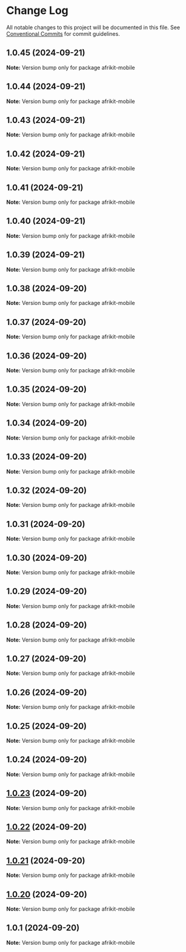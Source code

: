 # Change Log

All notable changes to this project will be documented in this file.
See [Conventional Commits](https://conventionalcommits.org) for commit guidelines.

## 1.0.45 (2024-09-21)

**Note:** Version bump only for package afrikit-mobile

## 1.0.44 (2024-09-21)

**Note:** Version bump only for package afrikit-mobile

## 1.0.43 (2024-09-21)

**Note:** Version bump only for package afrikit-mobile

## 1.0.42 (2024-09-21)

**Note:** Version bump only for package afrikit-mobile

## 1.0.41 (2024-09-21)

**Note:** Version bump only for package afrikit-mobile

## 1.0.40 (2024-09-21)

**Note:** Version bump only for package afrikit-mobile

## 1.0.39 (2024-09-21)

**Note:** Version bump only for package afrikit-mobile

## 1.0.38 (2024-09-20)

**Note:** Version bump only for package afrikit-mobile

## 1.0.37 (2024-09-20)

**Note:** Version bump only for package afrikit-mobile

## 1.0.36 (2024-09-20)

**Note:** Version bump only for package afrikit-mobile

## 1.0.35 (2024-09-20)

**Note:** Version bump only for package afrikit-mobile

## 1.0.34 (2024-09-20)

**Note:** Version bump only for package afrikit-mobile

## 1.0.33 (2024-09-20)

**Note:** Version bump only for package afrikit-mobile

## 1.0.32 (2024-09-20)

**Note:** Version bump only for package afrikit-mobile

## 1.0.31 (2024-09-20)

**Note:** Version bump only for package afrikit-mobile

## 1.0.30 (2024-09-20)

**Note:** Version bump only for package afrikit-mobile

## 1.0.29 (2024-09-20)

**Note:** Version bump only for package afrikit-mobile

## 1.0.28 (2024-09-20)

**Note:** Version bump only for package afrikit-mobile

## 1.0.27 (2024-09-20)

**Note:** Version bump only for package afrikit-mobile

## 1.0.26 (2024-09-20)

**Note:** Version bump only for package afrikit-mobile

## 1.0.25 (2024-09-20)

**Note:** Version bump only for package afrikit-mobile

## 1.0.24 (2024-09-20)

**Note:** Version bump only for package afrikit-mobile

## [1.0.23](https://github.com/AfrinvestOptimus/afrikit/compare/afrikit-mobile@1.0.22...afrikit-mobile@1.0.23) (2024-09-20)

**Note:** Version bump only for package afrikit-mobile

## [1.0.22](https://github.com/AfrinvestOptimus/afrikit/compare/afrikit-mobile@1.0.21...afrikit-mobile@1.0.22) (2024-09-20)

**Note:** Version bump only for package afrikit-mobile

## [1.0.21](https://github.com/AfrinvestOptimus/afrikit/compare/afrikit-mobile@1.0.20...afrikit-mobile@1.0.21) (2024-09-20)

**Note:** Version bump only for package afrikit-mobile

## [1.0.20](https://github.com/AfrinvestOptimus/afrikit/compare/afrikit-mobile@1.0.1...afrikit-mobile@1.0.20) (2024-09-20)

**Note:** Version bump only for package afrikit-mobile

## 1.0.1 (2024-09-20)

**Note:** Version bump only for package afrikit-mobile
